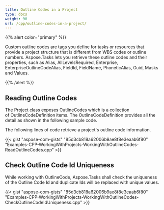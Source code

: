 ```yaml
---
title: Outline Codes in a Project
type: docs
weight: 90
url: /cpp/outline-codes-in-a-project/
---
```


{{% alert color="primary" %}} 

Custom outline codes are tags you define for tasks or resources that provide a project structure that is different from WBS codes or outline numbers. Aspose.Tasks lets you retrieve these outline codes and their properties, such as Alias, AllLevelsRequired, Enterprise, EnterpriseOutlineCodeAlias, FieldId, FieldName, PhoneticAlias, Guid, Masks and Values.

{{% /alert %}} 
## **Reading Outline Codes**
The Project class exposes OutlineCodes which is a collection of OutlineCodeDefinition items. The OutlineCodeDefinition provides all the detail as shown in the following sample code.

The following lines of code retrieve a project's outline code information.

{{< gist "aspose-com-gists" "85d3cb818a62006b9ae8f8e3eaab6f80" "Examples-CPP-WorkingWithProjects-WorkingWithOutlineCodes-ReadOutlineCodes.cpp" >}}


## **Check Outline Code Id Uniqueness**
While working with OutlineCode, Aspose.Tasks shall check the uniqueness of the Outline Code Id and duplicate Ids will be replaced with unique values.

{{< gist "aspose-com-gists" "85d3cb818a62006b9ae8f8e3eaab6f80" "Examples-CPP-WorkingWithProjects-WorkingWithOutlineCodes-CheckOutlineCodeIdUniqueness.cpp" >}}
